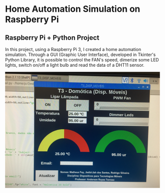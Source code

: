 # Home Automation Simulation on Raspberry Pi
## Raspberry Pi + Python Project

In this project, using a Raspberry Pi 3, I created a home automation simulation. Through a GUI (Graphic User Interface), developed in Tkinter's Python Library, it is possible to control the FAN's speed, dimerize some LED lights, switch on/off a light bulb and read the data of a DHT11 sensor.

![alt text](https://github.com/mfaysoares/Python/blob/master/home_pi/domotica.jpg)
